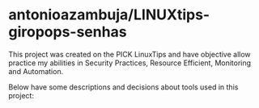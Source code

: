 # antonioazambuja/LINUXtips-giropops-senhas

This project was created on the PICK LinuxTips and have objective allow practice my abilities in Security Practices, Resource Efficient, Monitoring and Automation.

Below have some descriptions and decisions about tools used in this project:

